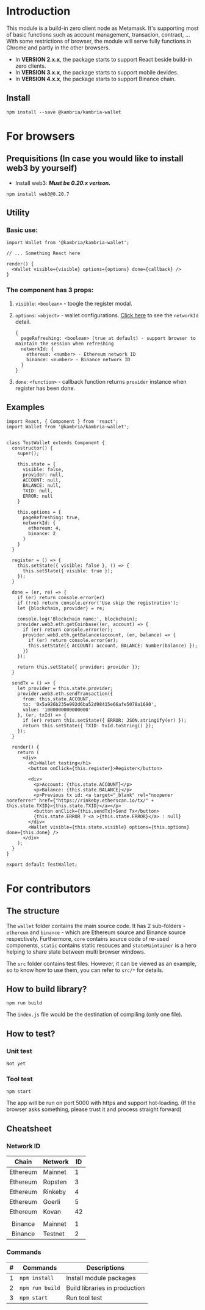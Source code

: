 # Introduction

This module is a build-in zero client node as Metamask. It's supporting most of basic functions 
such as account management, transacion, contract, ...  With some restrictions of browser, the module will serve fully functions in Chrome and partly in the other browsers.

* In **VERSION 2.x.x**, the package starts to support React beside build-in zero clients.
* In **VERSION 3.x.x**, the package starts to support mobile devides.
* In **VERSION 4.x.x**, the package starts to support Binance chain.

## Install

```
npm install --save @kambria/kambria-wallet
```

# For browsers

## Prequisitions (In case you would like to install web3 by yourself)

* Install web3: ***Must be 0.20.x verison.***

```
npm install web3@0.20.7
```

## Utility

### Basic use:

```
import Wallet from '@kambria/kambria-wallet';

// ... Something React here

render() {
  <Wallet visible={visible} options={options} done={callback} />
}
```

### The component has 3 props:


1. `visible`: `<boolean>` - toogle the register modal.

2. `options`: `<object>` - wallet configurations. [Click here](#cheatsheet) to see the `networkId` detail.
   ```
   {
     pageRefreshing: <boolean> (true at default) - support browser to maintain the session when refreshing
     networkId: {
       ethereum: <number> - Ethereum network ID
       binance: <number> - Binance network ID
     }
   }
   ```

3. `done`: `<function>` - callback function returns `provider` instance when register has been done.

## Examples

```
import React, { Component } from 'react';
import Wallet from '@kambria/kambria-wallet';


class TestWallet extends Component {
  constructor() {
    super();

    this.state = {
      visible: false,
      provider: null,
      ACCOUNT: null,
      BALANCE: null,
      TXID: null,
      ERROR: null
    }

    this.options = {
      pageRefreshing: true,
      networkId: {
        ethereum: 4,
        binance: 2
      }
    }
  }

  register = () => {
    this.setState({ visible: false }, () => {
      this.setState({ visible: true });
    });
  }

  done = (er, re) => {
    if (er) return console.error(er)
    if (!re) return console.error('Use skip the registration');
    let {blockchain, provider} = re;

    console.log('Blockchain name:', blockchain);
    provider.web3.eth.getCoinbase((er, account) => {
      if (er) return console.error(er);
      provider.web3.eth.getBalance(account, (er, balance) => {
        if (er) return console.error(er);
        this.setState({ ACCOUNT: account, BALANCE: Number(balance) });
      })
    });

    return this.setState({ provider: provider });
  }

  sendTx = () => {
    let provider = this.state.provider;
    provider.web3.eth.sendTransaction({
      from: this.state.ACCOUNT,
      to: '0x5a926b235e992d6ba52d98415e66afe5078a1690',
      value: '1000000000000000'
    }, (er, txId) => {
      if (er) return this.setState({ ERROR: JSON.stringify(er) });
      return this.setState({ TXID: txId.toString() });
    });
  }

  render() {
    return (
      <div>
        <h1>Wallet testing</h1>
        <button onClick={this.register}>Register</button>

        <div>
          <p>Account: {this.state.ACCOUNT}</p>
          <p>Balance: {this.state.BALANCE}</p>
          <p>Previous tx id: <a target="_blank" rel="noopener noreferrer" href={"https://rinkeby.etherscan.io/tx/" + this.state.TXID}>{this.state.TXID}</a></p>
          <button onClick={this.sendTx}>Send Tx</button>
          {this.state.ERROR ? <a >{this.state.ERROR}</a> : null}
        </div>
        <Wallet visible={this.state.visible} options={this.options} done={this.done} />
      </div>
    );
  }
}

export default TestWallet;
```

# For contributors

## The structure

The `wallet` folder contains the main source code. It has 2 sub-folders - `ethereum` and `binance` - which are Ethereum source and Binance source respectively. Furthermore, `core` contains source code of re-used components, `static` contains static resouces and `stateMaintainer` is a hero helping to share state between multi browser windows.

The `src` folder contains test files. However, it can be viewed as an example, so
to know how to use them, you can refer to `src/*` for details.

## How to build library?

```
npm run build
```

The `index.js` file would be the destination of compiling (only one file).

## How to test?

### Unit test

```
Not yet
```

### Tool test

```
npm start
```

The app will be run on port 5000 with https and support hot-loading. (If the browser asks something, please trust it and process straight forward)


## Cheatsheet

### Network ID

| Chain | Network | ID |
| :-: | - | - |
| Ethereum | Mainnet | 1 |
| Ethereum | Ropsten | 3 |
| Ethereum | Rinkeby | 4 |
| Ethereum | Goerli  | 5 |
| Ethereum | Kovan   | 42 |
||
| Binance | Mainnet  | 1 |
| Binance | Testnet  | 2 |

### Commands

| # | Commands | Descriptions |
| :-: | - | - |
| 1 | `npm install` | Install module packages |
| 2 | `npm run build` | Build libraries in production|
| 3 | `npm start` | Run tool test |